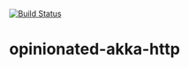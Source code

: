 [![Build Status](https://travis-ci.org/robhinds/opinionated-akka-http.png)](https://travis-ci.org/robhinds/opinionated-akka-http)

# opinionated-akka-http
